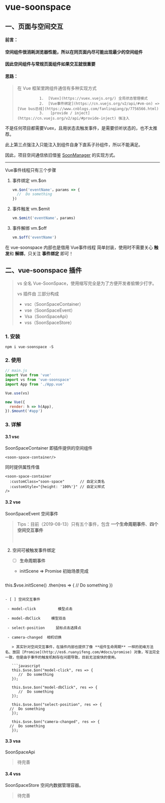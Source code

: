 # vue-soonspace

## 一、页面与空间交互

#### 前言：

#### 	空间组件很消耗浏览器性能，所以在同页面内尽可能出现最少的空间组件

#### 	因此空间组件与常规页面组件如果交互就很重要



#### 思路：

> 在 Vue 框架里跨组件通信有多种实现方式
>
>    			1.  [Vuex](https://vuex.vuejs.org/) 全局状态管理模式
>    			2.  [Vue事件绑定](https://cn.vuejs.org/v2/api/#vm-on) => [Vue bus总线](https://www.cnblogs.com/fanlinqiang/p/7756566.html)
>    			3.   [provide / inject](https://cn.vuejs.org/v2/api/#provide-inject) 强注入



不是任何项目都需要Vuex，且用状态去触发事件，是需要侦听状态的，也不太推荐。

此上第三点强注入只能注入到组件自身下直系子孙组件，所以不能满足。

因此，项目空间通信依旧借鉴 [SoonManager](http://www.xwbuilders.com:9011/) 的实现方式。

------

Vue事件线程只有三个步骤

1. 事件绑定 vm.$on

   ```javascript
   vm.$on('eventName'，params => {
     //  Do something
   })
   ```

2. 事件触发 vm.$emit

   ```javascript
   vm.$emit('eventName'，params)
   ```

3. 事件解绑 vm.$off

   ```javascript
   vm.$off('eventName')
   
   ```



在 vue-soonspace 内部也是借用 Vue事件线程 简单封装，使用时不需要关心 **触发**和 **解绑**，只关注 **事件绑定** 即可！



## 二、vue-soonspace 插件

> vs 全名 Vue-SoonSpace，使用缩写完全是为了方便开发者偷懒少打字。
>
> vs 插件由 三部分构成
>
> - vsc（SoonSpaceContainer）
> - vse（SoonSpaceEvent）
> - Vsa（SoonSpaceApi）
> - vss（SoonSpaceStore）



### 1. 安装

```shell
npm i vue-soonspace -S
```



### 2. 使用

```js
// main.js
import Vue from 'vue'
import vs from 'vue-soonspace'
import App from './App.vue'

Vue.use(vs)

new Vue({
  render: h => h(App),
}).$mount('#app')

```



### 3. 详解

#### 3.1 vsc

SoonSpaceContainer 即插件提供的空间组件

```vue
<soon-space-container/>
```

同时提供属性传值

```vue
<soon-space-container 
  :customClass="soon-space"       // 自定义类名
  :customStyle="{height: '100%'}" // 自定义样式
/>
```

#### 3.2 vse

SoonSpaceEvent 空间事件

> Tips：目前（2019-08-13）只有五个事件，包含 **一个生命周期事件**、**四个空间交互事件**
>
> ​			

2. 空间可被触发事件绑定

   - [ ] 生命周期事件

   - initScene  =>   Promise        初始场景完成

     ```javascript
  this.$vse.initScene()
     	.then(res => {
    	//  Do something
     	})
  ```
   
- [ ] 空间交互事件
   
   - model-click          模型点击
   
   - model-dbClick     模型双击
   
   - select-position     鼠标点击选择点
   
   - camera-changed  相机切换
   
     > 其实针对空间交互事件，在插件内部也提供了像 **组件生命周期** 一样的驼峰方法名、放回 [Promise](http://es6.ruanyifeng.com/#docs/promise) 对象，写法完全一致，但是由于事件的触发机制存在问题导致，目前无法愉快的使用。
   
     ```javascript
     this.$vse.$on("model-click", res => {
     	//  Do something
     });
     
     this.$vse.$on("model-dbClick", res => {
     	//  Do something
     });
     
     this.$vse.$on("select-position", res => {
  	//  Do something
     });
  
     this.$vse.$on("camera-changed", res => {
  	//  Do something
     });
  ```
   

#### 3.3 vsa

SoonSpaceApi 

> 待完善

#### 3.4 vss

SoonSpaceStore 空间内数据管理容器。

> 待完善